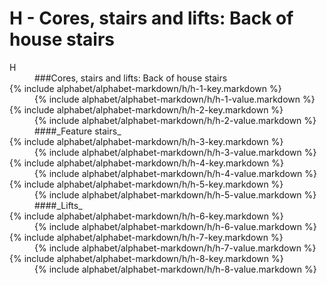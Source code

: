 <div data-role="collapsible" data-inset="false">
	<h1>H - Cores, stairs and lifts: Back of house stairs</h1>

<dl>

<dt class="alphabet-table-key-two">
<div markdown="1">
H
</div>
</dt>
<dd class="alphabet-table-value">
<div markdown="1">
###Cores, stairs and lifts: Back of house stairs
</div>
</dd>

<dt>
<div markdown="1">
{% include alphabet/alphabet-markdown/h/h-1-key.markdown %}
</div>
</dt>
<dd>
<div markdown="1">
{% include alphabet/alphabet-markdown/h/h-1-value.markdown %}
</div>
</dd>

<dt>
<div markdown="1">
{% include alphabet/alphabet-markdown/h/h-2-key.markdown %}
</div>
</dt>
<dd>
<div markdown="1">
{% include alphabet/alphabet-markdown/h/h-2-value.markdown %}
</div>
</dd>

<dt>
<div markdown="1">
</div>
</dt>
<dd markdown="1">
####_Feature stairs_
</dd>

<dt>
<div markdown="1">
{% include alphabet/alphabet-markdown/h/h-3-key.markdown %}
</div>
</dt>
<dd>
<div markdown="1">
{% include alphabet/alphabet-markdown/h/h-3-value.markdown %}
</div>
</dd>

<dt>
<div markdown="1">
{% include alphabet/alphabet-markdown/h/h-4-key.markdown %}
</div>
</dt>
<dd>
<div markdown="1">
{% include alphabet/alphabet-markdown/h/h-4-value.markdown %}
</div>
</dd>

<dt>
<div markdown="1">
{% include alphabet/alphabet-markdown/h/h-5-key.markdown %}
</div>
</dt>
<dd>
<div markdown="1">
{% include alphabet/alphabet-markdown/h/h-5-value.markdown %}
</div>
</dd>

<dt>
<div markdown="1">
</div>
</dt>
<dd markdown="1">
####_Lifts_
</dd>

<dt>
<div markdown="1">
{% include alphabet/alphabet-markdown/h/h-6-key.markdown %}
</div>
</dt>
<dd>
<div markdown="1">
{% include alphabet/alphabet-markdown/h/h-6-value.markdown %}
</div>
</dd>

<dt>
<div markdown="1">
{% include alphabet/alphabet-markdown/h/h-7-key.markdown %}
</div>
</dt>
<dd>
<div markdown="1">
{% include alphabet/alphabet-markdown/h/h-7-value.markdown %}
</div>
</dd>

<dt>
<div markdown="1">
{% include alphabet/alphabet-markdown/h/h-8-key.markdown %}
</div>
</dt>
<dd>
<div markdown="1">
{% include alphabet/alphabet-markdown/h/h-8-value.markdown %}
</div>
</dd>



</dl>

</div>